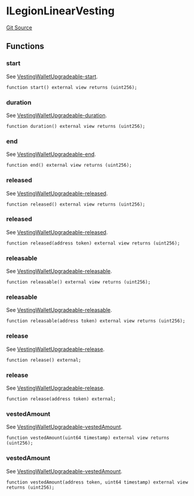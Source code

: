 # ILegionLinearVesting
[Git Source](https://github.com/Legion-Team/evm-contracts/blob/e045131669c5801ab2e88b13e55002362a64c068/src/interfaces/vesting/ILegionLinearVesting.sol)


## Functions
### start

See [VestingWalletUpgradeable-start](/src/interfaces/vesting/ILegionLinearEpochVesting.sol/interface.ILegionLinearEpochVesting.md#start).


```solidity
function start() external view returns (uint256);
```

### duration

See [VestingWalletUpgradeable-duration](/src/interfaces/vesting/ILegionLinearEpochVesting.sol/interface.ILegionLinearEpochVesting.md#duration).


```solidity
function duration() external view returns (uint256);
```

### end

See [VestingWalletUpgradeable-end](/src/interfaces/vesting/ILegionLinearEpochVesting.sol/interface.ILegionLinearEpochVesting.md#end).


```solidity
function end() external view returns (uint256);
```

### released

See [VestingWalletUpgradeable-released](/src/interfaces/vesting/ILegionLinearEpochVesting.sol/interface.ILegionLinearEpochVesting.md#released).


```solidity
function released() external view returns (uint256);
```

### released

See [VestingWalletUpgradeable-released](/src/interfaces/vesting/ILegionLinearEpochVesting.sol/interface.ILegionLinearEpochVesting.md#released).


```solidity
function released(address token) external view returns (uint256);
```

### releasable

See [VestingWalletUpgradeable-releasable](/src/interfaces/vesting/ILegionLinearEpochVesting.sol/interface.ILegionLinearEpochVesting.md#releasable).


```solidity
function releasable() external view returns (uint256);
```

### releasable

See [VestingWalletUpgradeable-releasable](/src/interfaces/vesting/ILegionLinearEpochVesting.sol/interface.ILegionLinearEpochVesting.md#releasable).


```solidity
function releasable(address token) external view returns (uint256);
```

### release

See [VestingWalletUpgradeable-release](/src/interfaces/vesting/ILegionLinearEpochVesting.sol/interface.ILegionLinearEpochVesting.md#release).


```solidity
function release() external;
```

### release

See [VestingWalletUpgradeable-release](/src/interfaces/vesting/ILegionLinearEpochVesting.sol/interface.ILegionLinearEpochVesting.md#release).


```solidity
function release(address token) external;
```

### vestedAmount

See [VestingWalletUpgradeable-vestedAmount](/src/interfaces/vesting/ILegionLinearEpochVesting.sol/interface.ILegionLinearEpochVesting.md#vestedamount).


```solidity
function vestedAmount(uint64 timestamp) external view returns (uint256);
```

### vestedAmount

See [VestingWalletUpgradeable-vestedAmount](/src/interfaces/vesting/ILegionLinearEpochVesting.sol/interface.ILegionLinearEpochVesting.md#vestedamount).


```solidity
function vestedAmount(address token, uint64 timestamp) external view returns (uint256);
```

